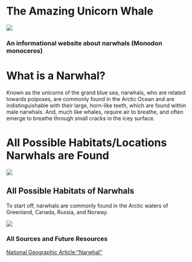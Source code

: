 # The Amazing Unicorn Whale
<body>
  <a> <img src="https://live.staticflickr.com/585/23344377835_909186d558_b.jpg"></a>
<h3>An informational website about narwhals (Monodon monoceros)</h3>
<h1> What is a Narwhal?</h1>
  <p> Known as the unicorns of the grand blue sea, narwhals, who are related towards poiposes, are commonly found in the Arctic Ocean and       are indistinguishable with their large, horn-like teeth, which are found within male narwhals. And, much like whales, require air to breathe, and often emerge to breathe through small cracks in the icey surface. </p>
<h1> All Possible Habitats/Locations Narwhals are Found </h1>
  <a><img src="https://upload.wikimedia.org/wikipedia/commons/3/39/Narwhal_at_ice_edge.jpg"></a>
<h2> All Possible Habitats of Narwhals</h2>
 <p> To start off, narwhals are commonly found in the Arctic waters of Greenland, Canada, Russia, and Norway.</p>
  <a><img src="https://drive.google.com/file/d/1j6qdA0Juq673U6q6TRVmDEXBZLrj6jdm/view?usp=sharing"></a>
<h3> All Sources and Future Resources</h3>
<p><a href="https://cdn18.picryl.com/photo/2019/10/13/karta-ledovitago-moria-i-vostochnago-okeana-9cbf0f-1024.jpg" target="_blank">National Geographic Article:"Narwhal"</a></p>
</body>
